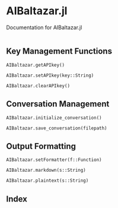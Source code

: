 # AIBaltazar.jl

Documentation for AIBaltazar.jl

```@contents
```

## Key Management Functions

```@docs
AIBaltazar.getAPIkey()
```

```@docs
AIBaltazar.setAPIkey(key::String)

AIBaltazar.clearAPIkey()
```

## Conversation Management

```@docs
AIBaltazar.initialize_conversation()

AIBaltazar.save_conversation(filepath)
```

## Output Formatting

```@docs
AIBaltazar.setFormatter(f::Function)

AIBaltazar.markdown(s::String)

AIBaltazar.plaintext(s::String)
```


## Index

```@index
```
